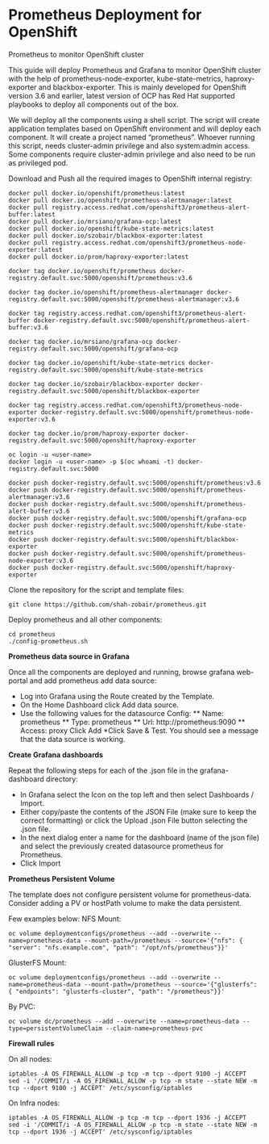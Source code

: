# Prometheus Deployment for OpenShift 
Prometheus to monitor OpenShift cluster

This guide will deploy Prometheus and Grafana to monitor OpenShift cluster with the help of prometheus-node-exporter, kube-state-metrics, haproxy-exporter and blackbox-exporter. This is mainly developed for OpenShift version 3.6 and earlier, latest version of OCP has Red Hat supported playbooks to deploy all components out of the box.

We will deploy all the components using a shell script. The script will create application templates based on OpenShift environment and will deploy each component. It will create a project named “prometheus”. Whoever running this script, needs cluster-admin privilege and also system:admin access. Some components require cluster-admin privilege and also need to be run as privileged pod.

Download and Push all the required images to OpenShift internal registry:
```
docker pull docker.io/openshift/prometheus:latest
docker pull docker.io/openshift/prometheus-alertmanager:latest
docker pull registry.access.redhat.com/openshift3/prometheus-alert-buffer:latest
docker pull docker.io/mrsiano/grafana-ocp:latest
docker pull docker.io/openshift/kube-state-metrics:latest
docker pull docker.io/szobair/blackbox-exporter:latest
docker pull registry.access.redhat.com/openshift3/prometheus-node-exporter:latest
docker pull docker.io/prom/haproxy-exporter:latest
```
```
docker tag docker.io/openshift/prometheus docker-registry.default.svc:5000/openshift/prometheus:v3.6

docker tag docker.io/openshift/prometheus-alertmanager docker-registry.default.svc:5000/openshift/prometheus-alertmanager:v3.6

docker tag registry.access.redhat.com/openshift3/prometheus-alert-buffer docker-registry.default.svc:5000/openshift/prometheus-alert-buffer:v3.6

docker tag docker.io/mrsiano/grafana-ocp docker-registry.default.svc:5000/openshift/grafana-ocp

docker tag docker.io/openshift/kube-state-metrics docker-registry.default.svc:5000/openshift/kube-state-metrics

docker tag docker.io/szobair/blackbox-exporter docker-registry.default.svc:5000/openshift/blackbox-exporter

docker tag registry.access.redhat.com/openshift3/prometheus-node-exporter docker-registry.default.svc:5000/openshift/prometheus-node-exporter:v3.6

docker tag docker.io/prom/haproxy-exporter docker-registry.default.svc:5000/openshift/haproxy-exporter
```
```
oc login -u <user-name>
docker login -u <user-name> -p $(oc whoami -t) docker-registry.default.svc:5000
```
```
docker push docker-registry.default.svc:5000/openshift/prometheus:v3.6
docker push docker-registry.default.svc:5000/openshift/prometheus-alertmanager:v3.6
docker push docker-registry.default.svc:5000/openshift/prometheus-alert-buffer:v3.6
docker push docker-registry.default.svc:5000/openshift/grafana-ocp
docker push docker-registry.default.svc:5000/openshift/kube-state-metrics
docker push docker-registry.default.svc:5000/openshift/blackbox-exporter
docker push docker-registry.default.svc:5000/openshift/prometheus-node-exporter:v3.6
docker push docker-registry.default.svc:5000/openshift/haproxy-exporter
```
Clone the repository for the script and template files:
```
git clone https://github.com/shah-zobair/prometheus.git
```

Deploy prometheus and all other components:
```
cd prometheus
./config-prometheus.sh
```

**Prometheus data source in Grafana**

Once all the components are deployed and running, browse grafana web-portal and add prometheus add data source:
* Log into Grafana using the Route created by the Template.
* On the Home Dashboard click Add data source.
* Use the following values for the datasource Config: ** Name: prometheus ** Type: prometheus ** Url: http://prometheus:9090 ** Access: proxy
Click Add
*Click Save & Test. You should see a message that the data source is working.


**Create Grafana dashboards**

Repeat the following steps for each of the .json file in the grafana-dashboard directory:
* In Grafana select the Icon on the top left and then select Dashboards / Import.
* Either copy/paste the contents of the JSON File (make sure to keep the correct formatting) or click the Upload .json File button selecting the .json file.
* In the next dialog enter a name for the dashboard (name of the json file) and select the previously created datasource prometheus for Prometheus.
* Click Import

**Prometheus Persistent Volume**

The template does not configure persistent volume for prometheus-data. Consider adding a PV or hostPath volume to make the data persistent.

Few examples below:
NFS Mount:
```
oc volume deploymentconfigs/prometheus --add --overwrite --name=prometheus-data --mount-path=/prometheus --source='{"nfs": { "server": "nfs.example.com", "path": "/opt/nfs/prometheus"}}'
```
GlusterFS Mount:
```
oc volume deploymentconfigs/prometheus --add --overwrite --name=prometheus-data --mount-path=/prometheus --source='{"glusterfs": { "endpoints": "glusterfs-cluster", "path": "/prometheus"}}'
```
By PVC:
```
oc volume dc/prometheus --add --overwrite --name=prometheus-data --type=persistentVolumeClaim --claim-name=prometheus-pvc
```

**Firewall rules**

On all nodes:
```
iptables -A OS_FIREWALL_ALLOW -p tcp -m tcp --dport 9100 -j ACCEPT
sed -i '/COMMIT/i -A OS_FIREWALL_ALLOW -p tcp -m state --state NEW -m tcp --dport 9100 -j ACCEPT' /etc/sysconfig/iptables
```

On Infra nodes:
```
iptables -A OS_FIREWALL_ALLOW -p tcp -m tcp --dport 1936 -j ACCEPT
sed -i '/COMMIT/i -A OS_FIREWALL_ALLOW -p tcp -m state --state NEW -m tcp --dport 1936 -j ACCEPT' /etc/sysconfig/iptables
```

